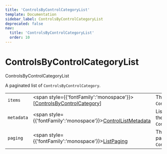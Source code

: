 ```yaml
---
title: 'ControlsByControlCategoryList'
template: Documentation
sidebar_label: ControlsByControlCategoryList
deprecated: false
nav:
  title: 'ControlsByControlCategoryList'
  order: 10
---
```


# ControlsByControlCategoryList

<div style={{'fontFamily':'monospace'}}><span style={{'fontSize':'1.5rem','fontWeight':500}}>ControlsByControlCategoryList</span></div>



A paginated list of `ControlsByControlCategory`.

| | | |
| -- | -- | -- |
| `items` | <span style={{'fontFamily':'monospace'}}>[<a href="/guardrails/docs/reference/graphql/object/ControlsByControlCategory">ControlsByControlCategory</a>]</span> | The `items` for this page of `ControlsByControlCategoryList`. |
| `metadata` | <span style={{'fontFamily':'monospace'}}><a href="/guardrails/docs/reference/graphql/object/ControlListMetadata">ControlListMetadata</a></span> | List metadata information for the instance of `ControlsByControlCategoryList`. |
| `paging` | <span style={{'fontFamily':'monospace'}}><a href="/guardrails/docs/reference/graphql/object/ListPaging">ListPaging</a></span> | The `paging` information for this page of `ControlsByControlCategoryList`. |